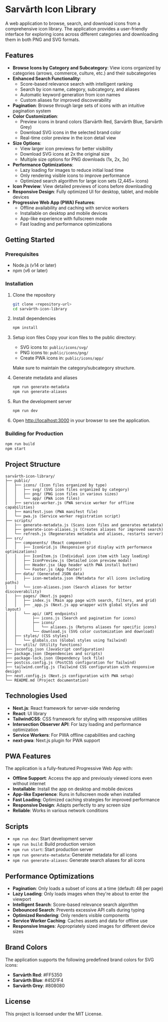 # Sarvārth Icon Library

A web application to browse, search, and download icons from a comprehensive icon library. The application provides a user-friendly interface for exploring icons across different categories and downloading them in both PNG and SVG formats.

## Features

- **Browse Icons by Category and Subcategory**: View icons organized by categories (arrows, commerce, culture, etc.) and their subcategories
- **Enhanced Search Functionality**: 
  - Score-based relevance search with intelligent ranking
  - Search by icon name, category, subcategory, and aliases
  - Automatic keyword generation from icon names
  - Custom aliases for improved discoverability
- **Pagination**: Browse through large sets of icons with an intuitive pagination system
- **Color Customization**:
  - Preview icons in brand colors (Sarvārth Red, Sarvārth Blue, Sarvārth Grey)
  - Download SVG icons in the selected brand color
  - Real-time color preview in the icon detail view
- **Size Options**:
  - View larger icon previews for better visibility
  - Download SVG icons at 2x the original size
  - Multiple size options for PNG downloads (1x, 2x, 3x)
- **Performance Optimizations**:
  - Lazy loading for images to reduce initial load time
  - Only rendering visible icons to improve performance
  - Optimized search algorithm for large icon sets (2,445+ icons)
- **Icon Preview**: View detailed previews of icons before downloading
- **Responsive Design**: Fully optimized UI for desktop, tablet, and mobile devices
- **Progressive Web App (PWA) Features**:
  - Offline availability and caching with service workers
  - Installable on desktop and mobile devices
  - App-like experience with fullscreen mode
  - Fast loading and performance optimizations

## Getting Started

### Prerequisites

- Node.js (v14 or later)
- npm (v6 or later)

### Installation

1. Clone the repository
   ```bash
   git clone <repository-url>
   cd sarvārth-icon-library
   ```

2. Install dependencies
   ```bash
   npm install
   ```

3. Setup icon files
   Copy your icon files to the public directory:
   - SVG icons to: `public/icons/svg/`
   - PNG icons to: `public/icons/png/`
   - Create PWA icons in: `public/icons/app/`

   Make sure to maintain the category/subcategory structure.

4. Generate metadata and aliases
   ```bash
   npm run generate-metadata
   npm run generate-aliases
   ```

5. Run the development server
   ```bash
   npm run dev
   ```

6. Open [http://localhost:3000](http://localhost:3000) in your browser to see the application.

### Building for Production

```bash
npm run build
npm start
```

## Project Structure

```
sarvārth-icon-library/
├── public/
│   ├── icons/ (Icon files organized by type)
│   │   ├── svg/ (SVG icon files organized by category)
│   │   ├── png/ (PNG icon files in various sizes)
│   │   └── app/ (PWA icon files)
│   ├── service-worker.js (PWA service worker for offline capabilities)
│   ├── manifest.json (PWA manifest file)
│   └── pwa.js (Service worker registration script)
├── scripts/
│   ├── generate-metadata.js (Scans icon files and generates metadata)
│   ├── generate-icon-aliases.js (Creates aliases for improved search)
│   └── refresh.js (Regenerates metadata and aliases, restarts server)
├── src/
│   ├── components/ (React components)
│   │   ├── IconGrid.js (Responsive grid display with performance optimizations)
│   │   ├── IconItem.js (Individual icon item with lazy loading)
│   │   ├── IconPreview.js (Detailed icon preview modal)
│   │   ├── Header.jsx (App header with PWA install button)
│   │   └── Footer.js (App footer)
│   ├── data/ (Generated JSON data)
│   │   ├── icon-metadata.json (Metadata for all icons including paths)
│   │   └── icon-aliases.json (Search aliases for better discoverability)
│   ├── pages/ (Next.js pages)
│   │   ├── index.js (Main app page with search, filters, and grid)
│   │   ├── _app.js (Next.js app wrapper with global styles and layout)
│   │   └── api/ (API endpoints)
│   │       ├── icons.js (Search and pagination for icons)
│   │       ├── icons/
│   │       │   └── aliases.js (Returns aliases for specific icons)
│   │       └── download.js (SVG color customization and download)
│   ├── styles/ (CSS styles)
│   │   └── globals.css (Global styles using Tailwind)
│   └── utils/ (Utility functions)
├── jsconfig.json (JavaScript configuration)
├── package.json (Dependencies and scripts)
├── package-lock.json (Dependency lock file)
├── postcss.config.js (PostCSS configuration for Tailwind)
├── tailwind.config.js (Tailwind CSS configuration with responsive design)
├── next.config.js (Next.js configuration with PWA setup)
└── README.md (Project documentation)
```

## Technologies Used

- **Next.js**: React framework for server-side rendering
- **React**: UI library
- **TailwindCSS**: CSS framework for styling with responsive utilities
- **Intersection Observer API**: For lazy loading and performance optimization
- **Service Workers**: For PWA offline capabilities and caching
- **next-pwa**: Next.js plugin for PWA support

## PWA Features

The application is a fully-featured Progressive Web App with:

- **Offline Support**: Access the app and previously viewed icons even without internet
- **Installable**: Install the app on desktop and mobile devices
- **App-like Experience**: Runs in fullscreen mode when installed
- **Fast Loading**: Optimized caching strategies for improved performance
- **Responsive Design**: Adapts perfectly to any screen size
- **Reliable**: Works in various network conditions

## Scripts

- `npm run dev`: Start development server
- `npm run build`: Build production version
- `npm run start`: Start production server
- `npm run generate-metadata`: Generate metadata for all icons
- `npm run generate-aliases`: Generate search aliases for all icons

## Performance Optimizations

- **Pagination**: Only loads a subset of icons at a time (default: 48 per page)
- **Lazy Loading**: Only loads images when they're about to enter the viewport
- **Intelligent Search**: Score-based relevance search algorithm
- **Debounced Search**: Prevents excessive API calls during typing
- **Optimized Rendering**: Only renders visible components
- **Service Worker Caching**: Caches assets and data for offline use
- **Responsive Images**: Appropriately sized images for different device sizes

## Brand Colors

The application supports the following predefined brand colors for SVG icons:

- **Sarvārth Red**: #FF5350
- **Sarvārth Blue**: #45D1F4
- **Sarvārth Grey**: #808080

## License

This project is licensed under the MIT License.
